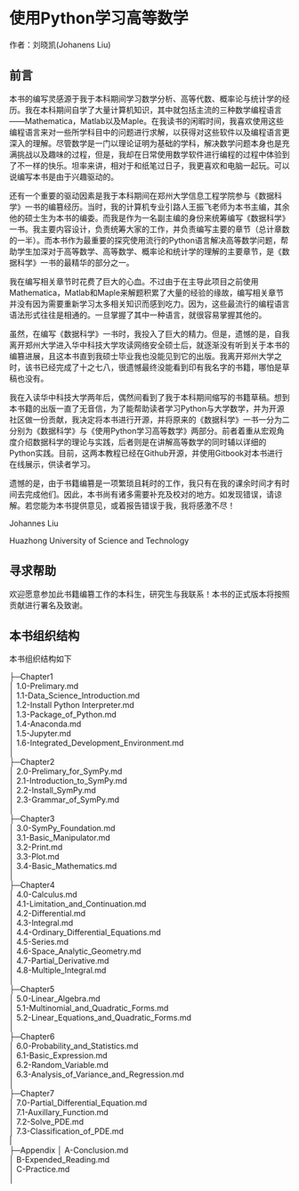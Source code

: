 # 使用Python学习高等数学

作者：刘晓凯(Johanens Liu)

## 前言

本书的编写灵感源于我于本科期间学习数学分析、高等代数、概率论与统计学的经历。我在本科期间自学了大量计算机知识，其中就包括主流的三种数学编程语言——Mathematica，Matlab以及Maple。在我读书的闲暇时间，我喜欢使用这些编程语言来对一些所学科目中的问题进行求解，以获得对这些软件以及编程语言更深入的理解。尽管数学是一门以理论证明为基础的学科，解决数学问题本身也是充满挑战以及趣味的过程，但是，我却在日常使用数学软件进行编程的过程中体验到了不一样的快乐。坦率来讲，相对于和纸笔过日子，我更喜欢和电脑一起玩。可以说编写本书是由于兴趣驱动的。

还有一个重要的驱动因素是我于本科期间在郑州大学信息工程学院参与《数据科学》一书的编篡经历。当时，我的计算机专业引路人王振飞老师为本书主编，其余他的硕士生为本书的编委。而我是作为一名副主编的身份来统筹编写《数据科学》一书。我主要内容设计，负责统筹大家的工作，并负责编写主要的章节（总计章数的一半）。而本书作为最重要的探究使用流行的Python语言解决高等数学问题，帮助学生加深对于高等数学、高等数学、概率论和统计学的理解的主要章节，是《数据科学》一书的最精华的部分之一。

我在编写相关章节时花费了巨大的心血。不过由于在主导此项目之前使用Mathematica，Matlab和Maple来解题积累了大量的经验的缘故，编写相关章节并没有因为需要重新学习太多相关知识而感到吃力。因为，这些最流行的编程语言语法形式往往是相通的。一旦掌握了其中一种语言，就很容易掌握其他的。

虽然，在编写《数据科学》一书时，我投入了巨大的精力。但是，遗憾的是，自我离开郑州大学进入华中科技大学攻读网络安全硕士后，就逐渐没有听到关于本书的编篡进展，且这本书直到我硕士毕业我也没能见到它的出版。我离开郑州大学之时，该书已经完成了十之七八，很遗憾最终没能看到印有我名字的书籍，哪怕是草稿也没有。

我在入读华中科技大学两年后，偶然间看到了我于本科期间缩写的书籍草稿。想到本书籍的出版一直了无音信，为了能帮助读者学习Python与大学数学，并为开源社区做一份贡献，我决定将本书进行开源，并将原来的《数据科学》一书一分为二分别为《数据科学》与《使用Python学习高等数学》两部分。前者着重从宏观角度介绍数据科学的理论与实践，后者则是在讲解高等数学的同时辅以详细的Python实践。目前，这两本教程已经在Github开源，并使用Gitbook对本书进行在线展示，供读者学习。

遗憾的是，由于书籍编篡是一项繁琐且耗时的工作，我只有在我的课余时间才有时间去完成他们。因此，本书尚有诸多需要补充及校对的地方。如发现错误，请谅解。若您能为本书提供意见，或着报告错误于我，我将感激不尽！

Johannes Liu

Huazhong University of Science and Technology

## 寻求帮助

欢迎愿意参加此书籍编篡工作的本科生，研究生与我联系！本书的正式版本将按照贡献进行署名及致谢。

## 本书组织结构

本书组织结构如下

├─Chapter1  
│      1.0-Prelimary.md  
│      1.1-Data_Science_Introduction.md  
│      1.2-Install Python Interpreter.md  
│      1.3-Package_of_Python.md  
│      1.4-Anaconda.md  
│      1.5-Jupyter.md  
│      1.6-Integrated_Development_Environment.md  
│        
├─Chapter2  
│      2.0-Prelimary_for_SymPy.md  
│      2.1-Introduction_to_SymPy.md  
│      2.2-Install_SymPy.md  
│      2.3-Grammar_of_SymPy.md  
│      
├─Chapter3  
│      3.0-SymPy_Foundation.md  
│      3.1-Basic_Manipulator.md  
│      3.2-Print.md  
│      3.3-Plot.md  
│      3.4-Basic_Mathematics.md  
│      
├─Chapter4  
│      4.0-Calculus.md  
│      4.1-Limitation_and_Continuation.md  
│      4.2-Differential.md  
│      4.3-Integral.md  
│      4.4-Ordinary_Differential_Equations.md  
│      4.5-Series.md  
│      4.6-Space_Analytic_Geometry.md  
│      4.7-Partial_Derivative.md  
│      4.8-Multiple_Integral.md  
│      
├─Chapter5  
│      5.0-Linear_Algebra.md  
│      5.1-Multinomial_and_Quadratic_Forms.md  
│      5.2-Linear_Equations_and_Quadratic_Forms.md  
│      
├─Chapter6  
│      6.0-Probability_and_Statistics.md  
│      6.1-Basic_Expression.md  
│      6.2-Random_Variable.md  
│      6.3-Analysis_of_Variance_and_Regression.md  
│      
├─Chapter7  
│      7.0-Partial_Differential_Equation.md  
│      7.1-Auxillary_Function.md  
│      7.2-Solve_PDE.md  
│      7.3-Classification_of_PDE.md  
|         
├─Appendix
│      A-Conclusion.md  
│      B-Expended_Reading.md  
│      C-Practice.md  
│      
